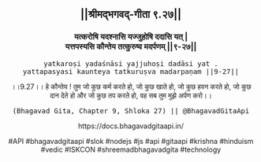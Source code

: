 <center><h2>||श्रीमद्‍भगवद्‍-गीता ९.२७||</h2>
<h3>यत्करोषि यदश्नासि यज्जुहोषि ददासि यत् |<br/>यत्तपस्यसि कौन्तेय तत्कुरुष्व मदर्पणम् ||९-२७||</h3>
<pre>yatkaroṣi yadaśnāsi yajjuhoṣi dadāsi yat .<br/>yattapasyasi kaunteya tatkuruṣva madarpaṇam ||9-27||</pre>
<p>।।9.27।। हे कौन्तेय ! तुम जो कुछ कर्म करते हो, जो कुछ खाते हो, जो कुछ हवन करते हो, जो कुछ दान देते हो और जो कुछ तप करते हो, वह सब तुम मुझे अर्पण करो।।</p>
<pre>(Bhagavad Gita, Chapter 9, Shloka 27) || @BhagavadGitaApi</pre><p>https://docs.bhagavadgitaapi.in/</p><p>#API #bhagavadgitaapi #slok #nodejs #js #api #gitaapi #krishna #hinduism #vedic #ISKCON #shreemadbhagavadgita #technology</p></center>